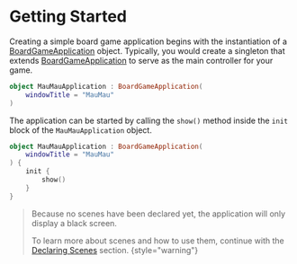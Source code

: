 [MauMauRules]: https://en.wikipedia.org/wiki/Mau_Mau_(card_game)
[BGW]: https://github.com/tudo-aqua/bgw
[JavaFX 17]: https://openjfx.io/openjfx-docs/
[AzulZuluOpenJDK]: https://www.azul.com/downloads/?version=java-11-lts&package=jdk-fx#download-openjdk
[Mac M1]: https://www.azul.com/downloads/?version=java-11-lts&os=macos&architecture=arm-64-bit&package=jdk-fx#download-openjdk

[BoardGameApplicationKDoc]: https://tudo-aqua.github.io/bgw/bgw-gui-kdoc/bgw-gui/tools.aqua.bgw.core/-board-game-application/index.html
[BoardGameSceneKDoc]: https://tudo-aqua.github.io/bgw/bgw-gui-kdoc/bgw-gui/tools.aqua.bgw.core/-board-game-scene/index.html
[MenuSceneKDoc]: https://tudo-aqua.github.io/bgw/bgw-gui-kdoc/bgw-gui/tools.aqua.bgw.core/-menu-scene/index.html

[GameComponentKDoc]: bgw-gui-kdoc/bgw-gui/tools.aqua.bgw.components.gamecomponentviews/-game-component-view/index.html
[StaticComponentViewKDoc]: bgw-gui-kdoc/bgw-gui/tools.aqua.bgw.components/-static-component-view/index.html
[LabelKDoc]: bgw-gui-kdoc/bgw-gui/tools.aqua.bgw.components.uicomponents/-label/index.html
[ButtonKDoc]: bgw-gui-kdoc/bgw-gui/tools.aqua.bgw.components.uicomponents/-button/index.html
[ContainerKDoc]: bgw-gui-kdoc/bgw-gui/tools.aqua.bgw.components.container/-game-component-container/index.html
[CardStackKDoc]: bgw-gui-kdoc/bgw-gui/tools.aqua.bgw.components.container/-card-stack/index.html
[LinearLayoutKDoc]: bgw-gui-kdoc/bgw-gui/tools.aqua.bgw.components.container/-linear-layout/index.html

[showGameSceneKDoc]: bgw-gui-kdoc/bgw-gui/tools.aqua.bgw.core/-board-game-application/show-game-scene.html
[showMenuSceneKDoc]: bgw-gui-kdoc/bgw-gui/tools.aqua.bgw.core/-board-game-application/show-menu-scene.html
[showKDoc]: bgw-gui-kdoc/bgw-gui/tools.aqua.bgw.core/-board-game-application/show.html
[addComponentsKDoc]: https://tudo-aqua.github.io/bgw/bgw-gui-kdoc/bgw-gui/tools.aqua.bgw.core/-scene/add-components.html

[UIComponentDoc]: components/uicomponents/uicomponents.md
[LayoutViewDoc]: components/layout/layout.md
[VisualsDoc]: visual.md

[DeclaringScenes]: Declaring-Scenes.md

# Getting Started

Creating a simple board game application begins with the instantiation of a [BoardGameApplication][BoardGameApplicationKDoc] object. Typically, you would create a singleton that extends [BoardGameApplication][BoardGameApplicationKDoc] to serve as the main controller for your game.

```kotlin
object MauMauApplication : BoardGameApplication(
    windowTitle = "MauMau"
)
```

The application can be started by calling the `show()` method inside the `init` block of the `MauMauApplication` object.

```kotlin
object MauMauApplication : BoardGameApplication(
    windowTitle = "MauMau"
) {
    init {
        show()
    }
}
```

> Because no scenes have been declared yet, the application will only display a black screen.
>
> To learn more about scenes and how to use them, continue with the [Declaring Scenes][DeclaringScenes] section.
{style="warning"}
